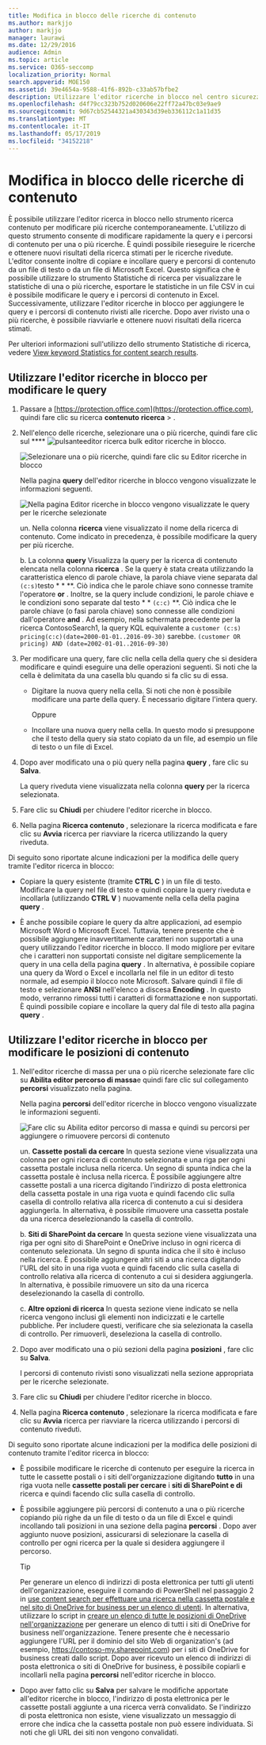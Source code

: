 ```yaml
---
title: Modifica in blocco delle ricerche di contenuto
ms.author: markjjo
author: markjjo
manager: laurawi
ms.date: 12/29/2016
audience: Admin
ms.topic: article
ms.service: O365-seccomp
localization_priority: Normal
search.appverid: MOE150
ms.assetid: 39e4654a-9588-41f6-892b-c33ab57bfbe2
description: Utilizzare l'editor ricerche in blocco nel centro sicurezza e conformità di Office 365 o Microsoft 365 per modificare rapidamente i percorsi di query e di contenuto per una o più ricerche di contenuto.
ms.openlocfilehash: d4f79cc323b752d020606e22ff72a47bc03e9ae9
ms.sourcegitcommit: 9d67cb52544321a430343d39eb336112c1a11d35
ms.translationtype: MT
ms.contentlocale: it-IT
ms.lasthandoff: 05/17/2019
ms.locfileid: "34152218"
---
```

# <a name="bulk-edit-content-searches"></a>Modifica in blocco delle ricerche di contenuto

È possibile utilizzare l'editor ricerca in blocco nello strumento ricerca contenuto per modificare più ricerche contemporaneamente. L'utilizzo di questo strumento consente di modificare rapidamente la query e i percorsi di contenuto per una o più ricerche. È quindi possibile rieseguire le ricerche e ottenere nuovi risultati della ricerca stimati per le ricerche rivedute. L'editor consente inoltre di copiare e incollare query e percorsi di contenuto da un file di testo o da un file di Microsoft Excel. Questo significa che è possibile utilizzare lo strumento Statistiche di ricerca per visualizzare le statistiche di una o più ricerche, esportare le statistiche in un file CSV in cui è possibile modificare le query e i percorsi di contenuto in Excel. Successivamente, utilizzare l'editor ricerche in blocco per aggiungere le query e i percorsi di contenuto rivisti alle ricerche. Dopo aver rivisto una o più ricerche, è possibile riavviarle e ottenere nuovi risultati della ricerca stimati.
  
Per ulteriori informazioni sull'utilizzo dello strumento Statistiche di ricerca, vedere [View keyword Statistics for content search results](view-keyword-statistics-for-content-search.md).
  
## <a name="use-the-bulk-search-editor-to-change-queries"></a>Utilizzare l'editor ricerche in blocco per modificare le query

1. Passare a [https://protection.office.com](https://protection.office.com), quindi fare clic su ricerca **contenuto** **ricerca** \> .
    
2. Nell'elenco delle ricerche, selezionare una o più ricerche, quindi fare clic sul **** ![pulsante](media/1ddb3d18-2f00-4a7b-98a6-817ca5ec7014.png)editor ricerca bulk editor ricerche in blocco.
    
    ![Selezionare una o più ricerche, quindi fare clic su Editor ricerche in blocco](media/600c9716-89a2-4451-b111-fa7cfaad2006.png)
  
    Nella pagina **query** dell'editor ricerche in blocco vengono visualizzate le informazioni seguenti. 
    
    ![Nella pagina Editor ricerche in blocco vengono visualizzate le query per le ricerche selezionate](media/189659af-cc78-4479-b0bc-a93decad2f6c.png)
  
    un. Nella colonna **ricerca** viene visualizzato il nome della ricerca di contenuto. Come indicato in precedenza, è possibile modificare la query per più ricerche. 
    
    b. La colonna **query** Visualizza la query per la ricerca di contenuto elencata nella colonna **ricerca** . Se la query è stata creata utilizzando la caratteristica elenco di parole chiave, la parola chiave viene separata dal `(c:s)`testo * * **. Ciò indica che le parole chiave sono connesse tramite l'operatore **or** . Inoltre, se la query include condizioni, le parole chiave e le condizioni sono separate dal testo * * `(c:c)` **. Ciò indica che le parole chiave (o fasi parola chiave) sono connesse alle condizioni dall'operatore **and** . Ad esempio, nella schermata precedente per la ricerca ContosoSearch1, la query KQL equivalente a `customer (c:s) pricing(c:c)(date=2000-01-01..2016-09-30)` sarebbe. `(customer OR pricing) AND (date=2002-01-01..2016-09-30)`
    
3. Per modificare una query, fare clic nella cella della query che si desidera modificare e quindi eseguire una delle operazioni seguenti. Si noti che la cella è delimitata da una casella blu quando si fa clic su di essa.
    
   - Digitare la nuova query nella cella. Si noti che non è possibile modificare una parte della query. È necessario digitare l'intera query.
    
      Oppure
    
    - Incollare una nuova query nella cella. In questo modo si presuppone che il testo della query sia stato copiato da un file, ad esempio un file di testo o un file di Excel.
    
4. Dopo aver modificato una o più query nella pagina **query** , fare clic su **Salva**.
    
    La query riveduta viene visualizzata nella colonna **query** per la ricerca selezionata. 
    
5. Fare clic su **Chiudi** per chiudere l'editor ricerche in blocco. 
    
6. Nella pagina **Ricerca contenuto** , selezionare la ricerca modificata e fare clic su **Avvia** ricerca per riavviare la ricerca utilizzando la query riveduta. 
    
Di seguito sono riportate alcune indicazioni per la modifica delle query tramite l'editor ricerca in blocco:
  
- Copiare la query esistente (tramite **CTRL C** ) in un file di testo. Modificare la query nel file di testo e quindi copiare la query riveduta e incollarla (utilizzando **CTRL V** ) nuovamente nella cella della pagina **query** . 
    
- È anche possibile copiare le query da altre applicazioni, ad esempio Microsoft Word o Microsoft Excel. Tuttavia, tenere presente che è possibile aggiungere inavvertitamente caratteri non supportati a una query utilizzando l'editor ricerche in blocco. Il modo migliore per evitare che i caratteri non supportati consiste nel digitare semplicemente la query in una cella della pagina **query** . In alternativa, è possibile copiare una query da Word o Excel e incollarla nel file in un editor di testo normale, ad esempio il blocco note Microsoft. Salvare quindi il file di testo e selezionare **ANSI** nell'elenco a discesa **Encoding** . In questo modo, verranno rimossi tutti i caratteri di formattazione e non supportati. È quindi possibile copiare e incollare la query dal file di testo alla pagina **query** . 
    
  
## <a name="use-the-bulk-search-editor-to-change-content-locations"></a>Utilizzare l'editor ricerche in blocco per modificare le posizioni di contenuto

1. Nell'editor ricerche di massa per una o più ricerche selezionate fare clic su **Abilita editor percorso di massa**e quindi fare clic sul collegamento **percorsi** visualizzato nella pagina. 
    
    Nella pagina **percorsi** dell'editor ricerche in blocco vengono visualizzate le informazioni seguenti. 
    
    ![Fare clic su Abilita editor percorso di massa e quindi su percorsi per aggiungere o rimuovere percorsi di contenuto](media/a5a468ce-bd63-4c53-bc37-ff64cf769e59.png)
  
    un. **Cassette postali da cercare** In questa sezione viene visualizzata una colonna per ogni ricerca di contenuto selezionata e una riga per ogni cassetta postale inclusa nella ricerca. Un segno di spunta indica che la cassetta postale è inclusa nella ricerca. È possibile aggiungere altre cassette postali a una ricerca digitando l'indirizzo di posta elettronica della cassetta postale in una riga vuota e quindi facendo clic sulla casella di controllo relativa alla ricerca di contenuto a cui si desidera aggiungerla. In alternativa, è possibile rimuovere una cassetta postale da una ricerca deselezionando la casella di controllo.
    
    b. **Siti di SharePoint da cercare** In questa sezione viene visualizzata una riga per ogni sito di SharePoint e OneDrive incluso in ogni ricerca di contenuto selezionata. Un segno di spunta indica che il sito è incluso nella ricerca. È possibile aggiungere altri siti a una ricerca digitando l'URL del sito in una riga vuota e quindi facendo clic sulla casella di controllo relativa alla ricerca di contenuto a cui si desidera aggiungerla. In alternativa, è possibile rimuovere un sito da una ricerca deselezionando la casella di controllo.
    
    c. **Altre opzioni di ricerca** In questa sezione viene indicato se nella ricerca vengono inclusi gli elementi non indicizzati e le cartelle pubbliche. Per includere questi, verificare che sia selezionata la casella di controllo. Per rimuoverli, deseleziona la casella di controllo.
    
2. Dopo aver modificato una o più sezioni della pagina **posizioni** , fare clic su **Salva**.
    
    I percorsi di contenuto rivisti sono visualizzati nella sezione appropriata per le ricerche selezionate.
    
3. Fare clic su **Chiudi** per chiudere l'editor ricerche in blocco. 
    
4. Nella pagina **Ricerca contenuto** , selezionare la ricerca modificata e fare clic su **Avvia** ricerca per riavviare la ricerca utilizzando i percorsi di contenuto riveduti. 
    
Di seguito sono riportate alcune indicazioni per la modifica delle posizioni di contenuto tramite l'editor ricerca in blocco:
  
- È possibile modificare le ricerche di contenuto per eseguire la ricerca in tutte le cassette postali o i siti dell'organizzazione digitando **tutto** in una riga vuota nelle **cassette postali per cercare** i **siti di SharePoint e di** ricerca e quindi facendo clic sulla casella di controllo. 
    
- È possibile aggiungere più percorsi di contenuto a una o più ricerche copiando più righe da un file di testo o da un file di Excel e quindi incollando tali posizioni in una sezione della pagina **percorsi** . Dopo aver aggiunto nuove posizioni, assicurarsi di selezionare la casella di controllo per ogni ricerca per la quale si desidera aggiungere il percorso. 
    
    > [!TIP]
    > Per generare un elenco di indirizzi di posta elettronica per tutti gli utenti dell'organizzazione, eseguire il comando di PowerShell nel passaggio 2 in [use content search per effettuare una ricerca nella cassetta postale e nel sito di OneDrive for business per un elenco di utenti](search-the-mailbox-and-onedrive-for-business-for-a-list-of-users.md#step2). In alternativa, utilizzare lo script in [creare un elenco di tutte le posizioni di OneDrive nell'organizzazione](https://support.office.com/article/8e200cb2-c768-49cb-88ec-53493e8ad80a) per generare un elenco di tutti i siti di OneDrive for business nell'organizzazione. Tenere presente che è necessario aggiungere l'URL per il dominio del sito Web di organization's (ad esempio, https://contoso-my.sharepoint.com) per i siti di OneDrive for business creati dallo script. Dopo aver ricevuto un elenco di indirizzi di posta elettronica o siti di OneDrive for business, è possibile copiarli e incollarli nella pagina **percorsi** nell'editor ricerche in blocco. 
  
- Dopo aver fatto clic su **Salva** per salvare le modifiche apportate all'editor ricerche in blocco, l'indirizzo di posta elettronica per le cassette postali aggiunte a una ricerca verrà convalidato. Se l'indirizzo di posta elettronica non esiste, viene visualizzato un messaggio di errore che indica che la cassetta postale non può essere individuata. Si noti che gli URL dei siti non vengono convalidati. 
  

